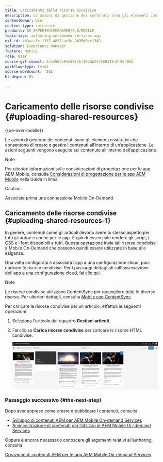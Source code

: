 ```yaml
---
title: Caricamento delle risorse condivise
description: Le azioni di gestione dei contenuti sono gli elementi costitutivi che consentono di creare e gestire i contenuti all’interno di un’applicazione. Segui questa pagina per scoprire come caricare le risorse condivise.
contentOwner: User
content-type: reference
products: SG_EXPERIENCEMANAGER/6.5/MOBILE
topic-tags: authoring-on-demand-services-app
exl-id: 4b3acc7c-f1f7-4837-ae3a-9435d6ce1349
solution: Experience Manager
feature: Mobile
role: User
source-git-commit: 2dae56dc9ec66f1bf36bbb24d6b0315a5f5040bb
workflow-type: tm+mt
source-wordcount: '261'
ht-degree: 0%

---
```


# Caricamento delle risorse condivise {#uploading-shared-resources}

{{ue-over-mobile}}

Le azioni di gestione dei contenuti sono gli elementi costitutivi che consentono di creare e gestire i contenuti all’interno di un’applicazione. Le azioni seguenti vengono eseguite sul contenuto all’interno dell’applicazione.

>[!NOTE]
>
>Per ulteriori informazioni sulle considerazioni di progettazione per le app AEM Mobile, consulta [Considerazioni di progettazione per le app AEM Mobile](https://helpx.adobe.com/digital-publishing-solution/help/design-app.html) nella Guida in linea.

>[!CAUTION]
>
>Associate prima una connessione Mobile On-Demand.

## Caricamento delle risorse condivise {#uploading-shared-resources-1}

In genere, contenuti come gli articoli devono avere lo stesso aspetto per tutti gli autori e anche per le app. È quindi essenziale rendere gli script, i CSS e i font disponibili a tutti. Questa operazione invia tali risorse condivise a Mobile On-Demand che possono quindi essere utilizzate in base alle esigenze.

Una volta configurata e associata l’app a una configurazione cloud, puoi caricare le risorse condivise. Per i passaggi dettagliati sull&#39;associazione dell&#39;app a una configurazione cloud, fai clic [qui](/help/mobile/mobile-apps-ondemand-application-create-configure-action.md).

>[!NOTE]
>
>Le risorse condivise utilizzano ContentSync per raccogliere tutte le diverse risorse. Per ulteriori dettagli, consulta [Mobile con ContentSync](/help/mobile/mobile-ondemand-contentsync.md).

Per caricare le risorse condivise per un articolo, effettua le seguenti operazioni:

1. Seleziona l&#39;articolo dal riquadro **Gestisci articoli**.
1. Fai clic su **Carica risorse condivise** per caricare le risorse HTML condivise.

   ![chlimage_1-133](assets/chlimage_1-133.png)

### Passaggio successivo {#the-next-step}

Dopo aver appreso come creare e pubblicare i contenuti, consulta

* [Sviluppo di contenuti AEM per AEM Mobile On-demand Services](/help/mobile/aem-mobile-on-demand.md)
* [Amministrazione di contenuti per l’utilizzo di AEM Mobile On-demand Services](/help/mobile/aem-mobile.md)

Oppure è ancora necessario conoscere gli argomenti relativi all’authoring, consulta

[Creazione di contenuti AEM per le app AEM Mobile On-demand Services](/help/mobile/mobile-apps-ondemand.md)
